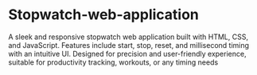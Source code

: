 # Stopwatch-web-application
A sleek and responsive stopwatch web application built with HTML, CSS, and JavaScript. Features include start, stop, reset, and millisecond timing with an intuitive UI. Designed for precision and user-friendly experience, suitable for productivity tracking, workouts, or any timing needs
